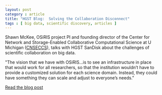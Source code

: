 ```yaml
---
layout: post
category : article
title: "HGST Blog:  Solving the Collaboration Disconnect"
tags : [ big data, scientific discovery, articles ]
---
```

Shawn McKee, OSiRIS project PI and founding director of the Center for Network and Storage-Enabled Collaborative Computational Science at U Michigan (<a href="http://micde.umich.edu/centers/cnseccs/">CNSECCS</a>), talks with HGST SanDisk about the challenges of scientific collaboration on big data.  

"The vision that we have with OSiRIS...is to see an infrastructure in place that would work for all researchers, so that the institution wouldn’t have to provide a customized solution for each science domain. Instead, they could have something they can scale and adjust to everyone’s needs."

<a href="https://itblog.sandisk.com/sciences-data-challenge-university-solving-collaboration-disconnect/">Read the blog post</a>


	